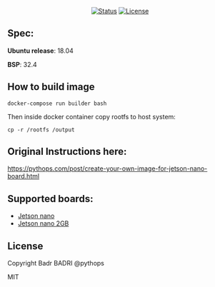 <div align="center">

[![Status](https://img.shields.io/badge/status-active-success.svg)]()
[![License](https://img.shields.io/badge/license-MIT-blue)]()
</div>

## Spec:
**Ubuntu release**: 18.04

**BSP**: 32.4

## How to build image

    docker-compose run builder bash

Then inside docker container copy rootfs to host system:
    
    cp -r /rootfs /output 
    

## Original Instructions here:

https://pythops.com/post/create-your-own-image-for-jetson-nano-board.html

## Supported boards:
- [Jetson nano](https://developer.nvidia.com/embedded/jetson-nano-developer-kit)
- [Jetson nano 2GB](https://developer.nvidia.com/embedded/jetson-nano-2gb-developer-kit)

## License
Copyright Badr BADRI @pythops

MIT
